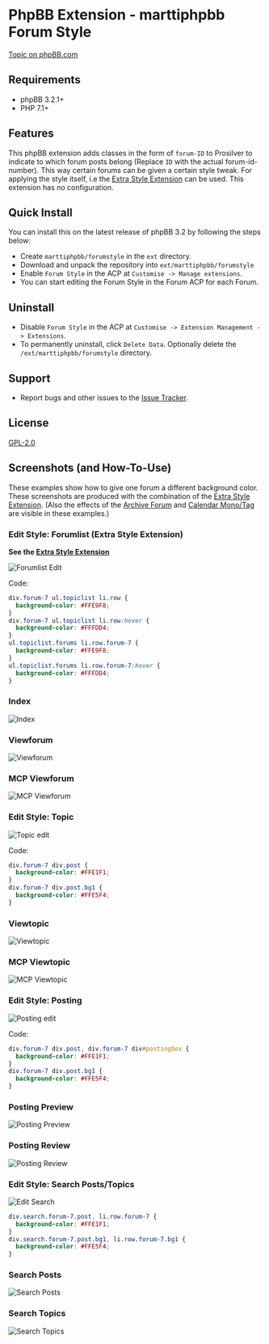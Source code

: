 # PhpBB Extension - marttiphpbb Forum Style

[Topic on phpBB.com](#)

## Requirements

* phpBB 3.2.1+
* PHP 7.1+

## Features

This phpBB extension adds classes in the form of `forum-ID` to Prosilver to indicate to which forum posts belong (Replace `ID` with the actual forum-id-number). This way certain forums can be given a certain style tweak.
For applying the style itself, i.e the [Extra Style Extension](https://github.com/marttiphpbb/phpbb-ext-extrastyle) can be used.
This extension has no configuration.

## Quick Install

You can install this on the latest release of phpBB 3.2 by following the steps below:

* Create `marttiphpbb/forumstyle` in the `ext` directory.
* Download and unpack the repository into `ext/marttiphpbb/forumstyle`
* Enable `Forum Style` in the ACP at `Customise -> Manage extensions`.
* You can start editing the Forum Style in the Forum ACP for each Forum.

## Uninstall

* Disable `Forum Style` in the ACP at `Customise -> Extension Management -> Extensions`.
* To permanently uninstall, click `Delete Data`. Optionally delete the `/ext/marttiphpbb/forumstyle` directory.

## Support

* Report bugs and other issues to the [Issue Tracker](https://github.com/marttiphpbb/phpbb-ext-forumstyle/issues).

## License

[GPL-2.0](license.txt)

## Screenshots (and How-To-Use)

These examples show how to give one forum a different background color.
These screenshots are produced with the combination of the [Extra Style Extension](https://github.com/marttiphpbb/phpbb-ext-extrastyle).
(Also the effects of the [Archive Forum](https://github.com/martiphpbb/phpbb-ext-archiveforum) and [Calendar Mono/Tag](https://github.com/marttiphpbb/phpbb-ext-calendarmono/doc/set.md) are visible in these examples.)

### Edit Style: Forumlist (Extra Style Extension)

__See the [Extra Style Extension](https://github.com/marttiphpbb/phpbb-ext-extrastyle)__

![Forumlist Edit](doc/forumlist_edit.png)

Code:

```css
div.forum-7 ul.topiclist li.row {
  background-color: #FFE9F8;
}
div.forum-7 ul.topiclist li.row:hover {
  background-color: #FFFDD4;
}
ul.topiclist.forums li.row.forum-7 {
  background-color: #FFE9F8;
}
ul.topiclist.forums li.row.forum-7:hover {
  background-color: #FFFDD4;
}

```

### Index

![Index](doc/index.png)

### Viewforum

![Viewforum](doc/viewforum.png)

### MCP Viewforum

![MCP Viewforum](doc/mcp_viewforum.png)

### Edit Style: Topic

![Topic edit](doc/topic_edit.png)

Code:

```css
div.forum-7 div.post {
  background-color: #FFE1F1;
}
div.forum-7 div.post.bg1 {
  background-color: #FFE5F4;
}
```

### Viewtopic

![Viewtopic](doc/viewtopic.png)

### MCP Viewtopic

![MCP Viewtopic](doc/mcp_viewtopic.png)

### Edit Style: Posting

![Posting edit](doc/posting_edit.png)

Code:

```css
div.forum-7 div.post, div.forum-7 div#postingbox {
  background-color: #FFE1F1;
}
div.forum-7 div.post.bg1 {
  background-color: #FFE5F4;
}

```

### Posting Preview

![Posting Preview](doc/posting_preview.png)

### Posting Review

![Posting Review](doc/posting_review.png)

### Edit Style: Search Posts/Topics

![Edit Search](doc/edit_search.png)

```css
div.search.forum-7.post, li.row.forum-7 {
  background-color: #FFE1F1;
}
div.search.forum-7.post.bg1, li.row.forum-7.bg1 {
  background-color: #FFE5F4;
}

```

### Search Posts

![Search Posts](doc/search_posts.png)

### Search Topics

![Search Topics](doc/search_topics.png)
